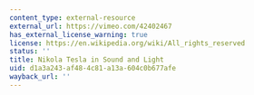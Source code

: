```yaml
---
content_type: external-resource
external_url: https://vimeo.com/42402467
has_external_license_warning: true
license: https://en.wikipedia.org/wiki/All_rights_reserved
status: ''
title: Nikola Tesla in Sound and Light
uid: d1a3a243-af48-4c81-a13a-604c0b677afe
wayback_url: ''
---
```

